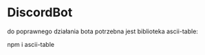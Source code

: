 # DiscordBot
do poprawnego działania bota potrzebna jest biblioteka ascii-table:

npm i ascii-table

